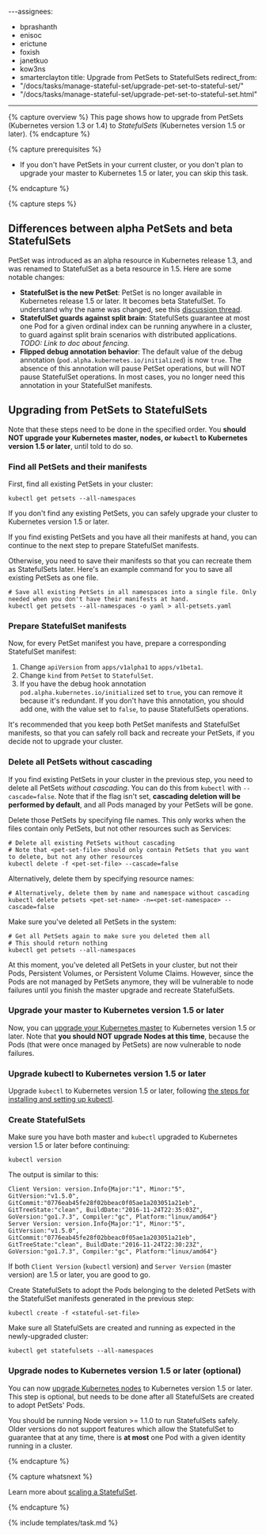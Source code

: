 ---assignees:
- bprashanth
- enisoc
- erictune
- foxish
- janetkuo
- kow3ns
- smarterclayton
title: Upgrade from PetSets to StatefulSets
redirect_from:
- "/docs/tasks/manage-stateful-set/upgrade-pet-set-to-stateful-set/"
- "/docs/tasks/manage-stateful-set/upgrade-pet-set-to-stateful-set.html"
---

{% capture overview %}
This page shows how to upgrade from PetSets (Kubernetes version 1.3 or 1.4) to *StatefulSets* (Kubernetes version 1.5 or later).
{% endcapture %}

{% capture prerequisites %}

* If you don't have PetSets in your current cluster, or you don't plan to upgrade
  your master to Kubernetes 1.5 or later, you can skip this task. 

{% endcapture %}

{% capture steps %}

## Differences between alpha PetSets and beta StatefulSets

PetSet was introduced as an alpha resource in Kubernetes release 1.3, and was renamed to StatefulSet as a beta resource in 1.5. 
Here are some notable changes:

* **StatefulSet is the new PetSet**: PetSet is no longer available in Kubernetes release 1.5 or later. It becomes beta StatefulSet. To understand why the name was changed, see this [discussion thread](https://github.com/kubernetes/kubernetes/issues/27430).
* **StatefulSet guards against split brain**: StatefulSets guarantee at most one Pod for a given ordinal index can be running anywhere in a cluster, to guard against split brain scenarios with distributed applications. *TODO: Link to doc about fencing.*
* **Flipped debug annotation behavior**: The default value of the debug annotation (`pod.alpha.kubernetes.io/initialized`) is now `true`. The absence of this annotation will pause PetSet operations, but will NOT pause StatefulSet operations. In most cases, you no longer need this annotation in your StatefulSet manifests. 


## Upgrading from PetSets to StatefulSets

Note that these steps need to be done in the specified order. You **should
NOT upgrade your Kubernetes master, nodes, or `kubectl` to Kubernetes version
1.5 or later**, until told to do so.

### Find all PetSets and their manifests 

First, find all existing PetSets in your cluster:

```shell
kubectl get petsets --all-namespaces
```

If you don't find any existing PetSets, you can safely upgrade your cluster to
Kubernetes version 1.5 or later.

If you find existing PetSets and you have all their manifests at hand, you can continue to the next step to prepare StatefulSet manifests. 

Otherwise, you need to save their manifests so that you can recreate them as StatefulSets later. 
Here's an example command for you to save all existing PetSets as one file. 

```shell
# Save all existing PetSets in all namespaces into a single file. Only needed when you don't have their manifests at hand. 
kubectl get petsets --all-namespaces -o yaml > all-petsets.yaml
```

### Prepare StatefulSet manifests 

Now, for every PetSet manifest you have, prepare a corresponding StatefulSet manifest: 

1. Change `apiVersion` from `apps/v1alpha1` to `apps/v1beta1`.
2. Change `kind` from `PetSet` to `StatefulSet`.
3. If you have the debug hook annotation `pod.alpha.kubernetes.io/initialized` set to `true`, you can remove it because it's redundant. If you don't have this annotation, you should add one, with the value set to `false`, to pause StatefulSets operations.

It's recommended that you keep both PetSet manifests and StatefulSet manifests, so that you can safely roll back and recreate your PetSets, 
if you decide not to upgrade your cluster. 

### Delete all PetSets without cascading

If you find existing PetSets in your cluster in the previous step, you need to delete all PetSets *without cascading*. You can do this from `kubectl` with `--cascade=false`. 
Note that if the flag isn't set, **cascading deletion will be performed by default**, and all Pods managed by your PetSets will be gone. 

Delete those PetSets by specifying file names. This only works when
the files contain only PetSets, but not other resources such as Services:

```shell
# Delete all existing PetSets without cascading 
# Note that <pet-set-file> should only contain PetSets that you want to delete, but not any other resources
kubectl delete -f <pet-set-file> --cascade=false
```

Alternatively, delete them by specifying resource names: 

```shell
# Alternatively, delete them by name and namespace without cascading
kubectl delete petsets <pet-set-name> -n=<pet-set-namespace> --cascade=false
```

Make sure you've deleted all PetSets in the system:

```shell
# Get all PetSets again to make sure you deleted them all 
# This should return nothing
kubectl get petsets --all-namespaces
```

At this moment, you've deleted all PetSets in your cluster, but not their Pods, Persistent Volumes, or Persistent Volume Claims. 
However, since the Pods are not managed by PetSets anymore, they will be vulnerable to node failures until you finish the master upgrade and recreate StatefulSets.

### Upgrade your master to Kubernetes version 1.5 or later

Now, you can [upgrade your Kubernetes master](/docs/admin/cluster-management/#upgrading-a-cluster) to Kubernetes version 1.5 or later.
Note that **you should NOT upgrade Nodes at this time**, because the Pods
(that were once managed by PetSets) are now vulnerable to node failures. 

### Upgrade kubectl to Kubernetes version 1.5 or later

Upgrade `kubectl` to Kubernetes version 1.5 or later, following [the steps for installing and setting up 
kubectl](/docs/tasks/kubectl/install/).

### Create StatefulSets

Make sure you have both master and `kubectl` upgraded to Kubernetes version 1.5
or later before continuing:

```shell
kubectl version
```

The output is similar to this:

```shell
Client Version: version.Info{Major:"1", Minor:"5", GitVersion:"v1.5.0", GitCommit:"0776eab45fe28f02bbeac0f05ae1a203051a21eb", GitTreeState:"clean", BuildDate:"2016-11-24T22:35:03Z", GoVersion:"go1.7.3", Compiler:"gc", Platform:"linux/amd64"}
Server Version: version.Info{Major:"1", Minor:"5", GitVersion:"v1.5.0", GitCommit:"0776eab45fe28f02bbeac0f05ae1a203051a21eb", GitTreeState:"clean", BuildDate:"2016-11-24T22:30:23Z", GoVersion:"go1.7.3", Compiler:"gc", Platform:"linux/amd64"}
```

If both `Client Version` (`kubectl` version) and `Server Version` (master
version) are 1.5 or later, you are good to go.

Create StatefulSets to adopt the Pods belonging to the deleted PetSets with the
StatefulSet manifests generated in the previous step:

```shell
kubectl create -f <stateful-set-file>
```

Make sure all StatefulSets are created and running as expected in the
newly-upgraded cluster:

```shell
kubectl get statefulsets --all-namespaces
```

### Upgrade nodes to Kubernetes version 1.5 or later (optional)

You can now [upgrade Kubernetes nodes](/docs/admin/cluster-management/#upgrading-a-cluster)
to Kubernetes version 1.5 or later. This step is optional, but needs to be done after all StatefulSets
are created to adopt PetSets' Pods.

You should be running Node version >= 1.1.0 to run StatefulSets safely. Older versions do not support features which allow the StatefulSet to guarantee that at any time, there is **at most** one Pod with a given identity running in a cluster.

{% endcapture %}

{% capture whatsnext %}

Learn more about [scaling a StatefulSet](/docs/tasks/manage-stateful-set/scale-stateful-set/).

{% endcapture %}

{% include templates/task.md %}
